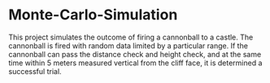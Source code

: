 # Monte-Carlo-Simulation
This project simulates the outcome of firing a cannonball to a castle. The cannonball is fired with random data limited by a particular range. If the cannonball can pass the distance check and height check, and at the same time within 5 meters measured vertical from the cliff face, it is determined a successful trial.
